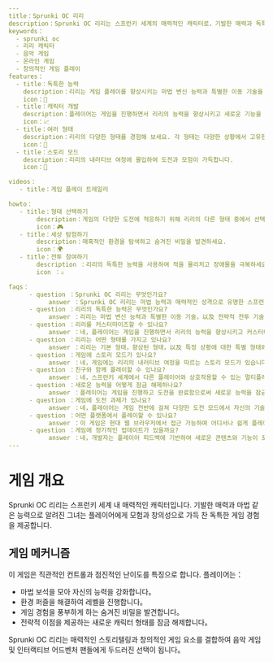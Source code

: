 ```yaml
---
title：Sprunki OC 리리  
description：Sprunki OC 리리는 스프런키 세계의 매력적인 캐릭터로，기발한 매력과 독특한 능력으로 유명합니다. 플레이어는 그녀의 마법 세계를 탐험하고 전략적인 게임 플레이에 참여하며 다양한 변신을 잠금 해제할 수 있습니다.  
keywords：  
  - sprunki oc  
  - 리리 캐릭터  
  - 음악 게임  
  - 온라인 게임  
  - 창의적인 게임 플레이  
features：  
  - title：독특한 능력  
    description：리리는 게임 플레이를 향상시키는 마법 변신 능력과 특별한 이동 기술을 가지고 있습니다.  
    icon：🌟  
  - title：캐릭터 개발  
    description：플레이어는 게임을 진행하면서 리리의 능력을 향상시키고 새로운 기능을 잠금 해제할 수 있습니다.  
    icon：📈  
  - title：여러 형태  
    description：리리의 다양한 형태를 경험해 보세요. 각 형태는 다양한 상황에서 고유한 장점을 제공합니다.  
    icon：🔄  
  - title：스토리 모드  
    description：리리의 내러티브 여정에 몰입하여 도전과 모험이 가득합니다.  
    icon：📖  

videos：  
   - title：게임 플레이 트레일러  

howto：  
   - title：형태 선택하기  
      　description：게임의 다양한 도전에 적응하기 위해 리리의 다른 형태 중에서 선택하세요.  
      　icon：🎮   
   - title：세상 탐험하기   
      　description：매혹적인 환경을 탐색하고 숨겨진 비밀을 발견하세요.    
      　icon：🌍   
   - title：전투 참여하기    
      　description ：리리의 독특한 능력을 사용하여 적을 물리치고 장애물을 극복하세요.    
      　icon ：⚔️   

faqs：
    　- question ：Sprunki OC 리리는 무엇인가요?    
           answer ：Sprunki OC 리리는 마법 능력과 매력적인 성격으로 유명한 스프런키 세계의 캐릭터입니다.    
    　- question ：리리의 독특한 능력은 무엇인가요?    
           answer ：리리는 마법 변신 능력과 특별한 이동 기술，以及 전략적 전투 기술을 가지고 있습니다.    
    　- question ：리리를 커스터마이즈할 수 있나요?    
           answer ：네，플레이어는 게임을 진행하면서 리리의 능력을 향상시키고 커스터마이즈할 수 있습니다.    
    　- question ：리리는 어떤 형태를 가지고 있나요?    
           answer ：리리는 기본 형태，향상된 형태，以及 특정 상황에 대한 특별 형태와 궁극적인 형태를 포함하여 여러 형태를 가지고 있습니다.    
    　- question ：게임에 스토리 모드가 있나요?    
           answer ：네，게임에는 리리의 내러티브 여정을 따르는 스토리 모드가 있습니다.    
    　- question ：친구와 함께 플레이할 수 있나요?    
           answer ：네，스프런키 세계에서 다른 플레이어와 상호작용할 수 있는 멀티플레이어 기능이 있습니다.    
    　- question ：새로운 능력을 어떻게 잠금 해제하나요?    
           answer ：플레이어는 게임을 진행하고 도전을 완료함으로써 새로운 능력을 잠금 해제할 수 있습니다.    
    　- question ：게임에 도전 과제가 있나요?    
           answer ：네，플레이어는 게임 전반에 걸쳐 다양한 도전 모드에서 자신의 기술을 시험할 수 있습니다.    
    　- question ：어떤 플랫폼에서 플레이할 수 있나요?    
           answer ：이 게임은 현대 웹 브라우저에서 접근 가능하여 어디서나 쉽게 플레이할 수 있습니다.     
    　- question ：게임에 정기적인 업데이트가 있을까요?     
           answer ：네，개발자는 플레이어 피드백에 기반하여 새로운 콘텐츠와 기능이 포함된 정기적인 업데이트를 출시할 계획입니다.     
---  
```


# 게임 개요  

Sprunki OC 리리는 스프런키 세계 내 매력적인 캐릭터입니다. 기발한 매력과 마법 같은 능력으로 알려진 그녀는 플레이어에게 모험과 창의성으로 가득 찬 독특한 게임 경험을 제공합니다.

## 게임 메커니즘  

이 게임은 직관적인 컨트롤과 점진적인 난이도를 특징으로 합니다. 플레이어는：

* 마법 보석을 모아 자신의 능력을 강화합니다。
* 환경 퍼즐을 해결하여 레벨을 진행합니다。
* 게임 경험을 풍부하게 하는 숨겨진 비밀을 발견합니다。
* 전략적 이점을 제공하는 새로운 캐릭터 형태를 잠금 해제합니다。

Sprunki OC 리리는 매력적인 스토리텔링과 창의적인 게임 요소를 결합하여 음악 게임 및 인터랙티브 어드벤처 팬들에게 두드러진 선택이 됩니다。

